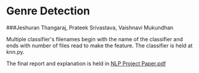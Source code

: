 # Genre Detection
###Jeshuran Thangaraj, Prateek Srivastava, Vaishnavi Mukundhan

Multiple classifier's filenames begin with the name of the classifier and ends with number of files read to make the feature.
The classifier is held at knn.py.

The final report and explanation is  held in [NLP Project Paper.pdf](https://github.com/prateek22sri/Text-genre-detection/blob/master/NLP%20Project%20Paper%20.pdf)
